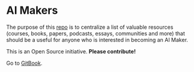# AI Makers

The purpose of this [repo](https://github.com/juanpablordz/curated-AI-resources) is to centralize a list of valuable resources \(courses, books, papers, podcasts, essays, communities and more\) that should be a useful for anyone who is interested in becoming an AI Maker.

This is an Open Source initiative. **Please contribute!**

Go to [GitBook](https://jpablo.gitbook.io/ai-learning-resources/).

